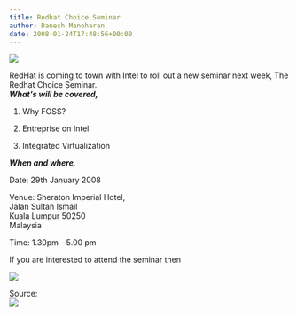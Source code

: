 ```yaml
---
title: Redhat Choice Seminar
author: Danesh Manoharan
date: 2008-01-24T17:48:56+00:00
---
```

![][1]

RedHat is coming to town with Intel to roll out a new seminar next week, The Redhat Choice Seminar.  
_**What's will be covered,**_

1. Why FOSS?

2. Entreprise on Intel

3. Integrated Virtualization

_**When and where,**_

Date: 29th January 2008

Venue: Sheraton Imperial Hotel,  
Jalan Sultan Ismail  
Kuala Lumpur 50250  
Malaysia

Time: 1.30pm - 5.00 pm

If you are interested to attend the seminar then

![](http://img242.imageshack.us/img242/5623/btnregisterek4.jpg)

Source:  
![](http://img166.imageshack.us/img166/482/choicelogost8.jpg)

[1]: http://img186.imageshack.us/img186/2646/banner720nc2.jpg
[2]: http://www.isthereachoice.com/